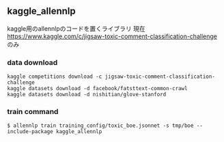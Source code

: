 ## kaggle_allennlp
kaggle用のallennlpのコードを置くライブラリ
現在 https://www.kaggle.com/c/jigsaw-toxic-comment-classification-challenge のみ

### data download
```
kaggle competitions download -c jigsaw-toxic-comment-classification-challenge
kaggle datasets download -d facebook/fatsttext-common-crawl
kaggle datasets download -d nishitian/glove-stanford
```

### train command
```
$ allennlp train training_config/toxic_boe.jsonnet -s tmp/boe --include-package kaggle_allennlp
```
